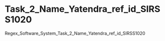 # Task_2_Name_Yatendra_ref_id_SIRSS1020
Regex_Software_System_Task_2_Name_Yatendra_ref_id_SIRSS1020

